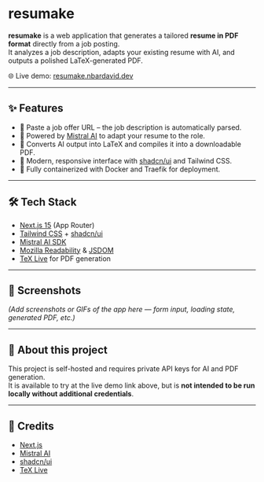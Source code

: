 # resumake

**resumake** is a web application that generates a tailored **resume in PDF format** directly from a job posting.  
It analyzes a job description, adapts your existing resume with AI, and outputs a polished LaTeX-generated PDF.

🌐 Live demo: [resumake.nbardavid.dev](https://resumake.nbardavid.dev)

---

## ✨ Features

- 🔗 Paste a job offer URL – the job description is automatically parsed.
- 🤖 Powered by [Mistral AI](https://mistral.ai) to adapt your resume to the role.
- 📄 Converts AI output into LaTeX and compiles it into a downloadable PDF.
- 🎨 Modern, responsive interface with [shadcn/ui](https://ui.shadcn.com) and Tailwind CSS.
- 🐳 Fully containerized with Docker and Traefik for deployment.

---

## 🛠️ Tech Stack

- [Next.js 15](https://nextjs.org) (App Router)  
- [Tailwind CSS](https://tailwindcss.com) + [shadcn/ui](https://ui.shadcn.com)  
- [Mistral AI SDK](https://www.npmjs.com/package/@mistralai/mistralai)  
- [Mozilla Readability](https://github.com/mozilla/readability) & [JSDOM](https://github.com/jsdom/jsdom)  
- [TeX Live](https://tug.org/texlive/) for PDF generation  

---

## 📸 Screenshots

*(Add screenshots or GIFs of the app here — form input, loading state, generated PDF, etc.)*

---

## 📜 About this project

This project is self-hosted and requires private API keys for AI and PDF generation.  
It is available to try at the live demo link above, but is **not intended to be run locally without additional credentials**.

---

## 🙌 Credits

- [Next.js](https://nextjs.org)  
- [Mistral AI](https://mistral.ai)  
- [shadcn/ui](https://ui.shadcn.com)  
- [TeX Live](https://tug.org/texlive/)  

